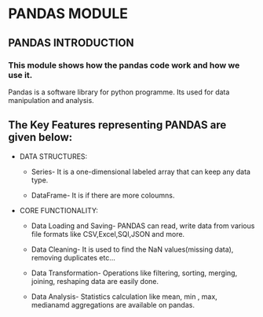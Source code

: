 # PANDAS MODULE

## PANDAS INTRODUCTION


### This module shows how the pandas code work and how we use it.
Pandas is a software library for python programme. Its used for data manipulation and analysis.

## The Key Features representing PANDAS are given below:

* DATA STRUCTURES:
  - Series- It is a one-dimensional labeled array that can keep any data type.

  - DataFrame- It is if there are more coloumns.


* CORE FUNCTIONALITY:
  - Data Loading and Saving- PANDAS can read, write data from various file formats like CSV,Excel,SQl,JSON and more.

  - Data Cleaning- It is used to find the NaN values(missing data), removing duplicates etc...

  - Data Transformation- Operations like filtering, sorting, merging, joining, reshaping data are easily done.

  - Data Analysis- Statistics calculation like mean, min , max, medianamd aggregations are available on pandas. 